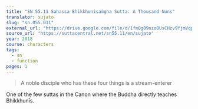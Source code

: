 ```yaml
---
title: "SN 55.11 Sahassa Bhikkhunisaṁgha Sutta: A Thousand Nuns"
translator: sujato
slug: "sn.055.011"
external_url: "https://drive.google.com/file/d/1fmQg09nzoOUsCHzv9YjmVqpD0Tx5qBXZ/view?usp=drivesdk"
source_url: "https://suttacentral.net/sn55.11/en/sujato"
year: 2018
course: characters
tags:
  - sn
  - function
pages: 1
---
```


> A noble disciple who has these four things is a stream-enterer

One of the few suttas in the Canon where the Buddha directly teaches Bhikkhunīs.
